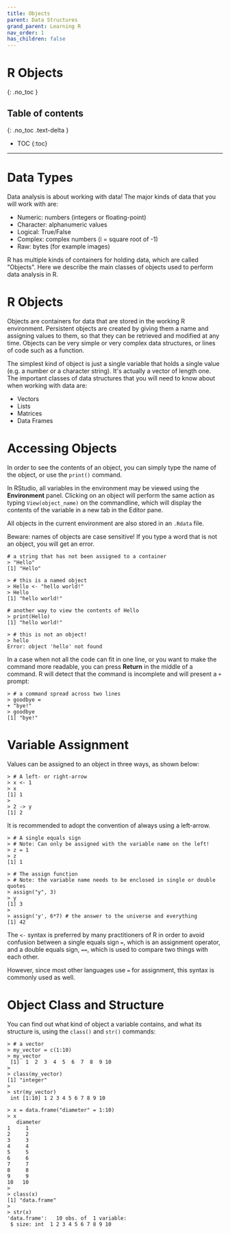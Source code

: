 ```yaml
---
title: Objects
parent: Data Structures
grand_parent: Learning R
nav_order: 1
has_children: false
---
```


# R Objects
{: .no_toc }


## Table of contents
{: .no_toc .text-delta }

- TOC
{:toc}

---

# Data Types

Data analysis is about working with data! The major kinds of data that you will work with are:

+ Numeric: numbers (integers or floating-point)
+ Character: alphanumeric values
+ Logical: True/False
+ Complex: complex numbers (i = square root of -1)
+ Raw: bytes (for example images)

R has multiple kinds of containers for holding data, which are called "Objects". Here we describe the main classes of objects used to perform data analysis in R.


# R Objects

Objects are containers for data that are stored in the working R environment. Persistent objects are created by giving them a name and assigning values to them, so that they can be retrieved and modified at any time. Objects can be very simple or very complex data structures, or lines of code such as a function.

The simplest kind of object is just a single variable that holds a single value (e.g. a number or a character string). It's actually a vector of length one. The important classes of data structures that you will need to know about when working with data are:

+ Vectors
+ Lists
+ Matrices
+ Data Frames


# Accessing Objects

In order to see the contents of an object, you can simply type the name of the object, or use the `print()` command.

In RStudio, all variables in the environment may be viewed using the **Environment** panel. Clicking on an object will perform the same action as typing `View(object_name)` on the commandline, which will display the contents of the variable in a new tab in the Editor pane.

All objects in the current environment are also stored in an `.Rdata` file.

Beware: names of objects are case sensitive! If you type a word that is not an object, you will get an error.

```
# a string that has not been assigned to a container
> "Hello"
[1] "Hello"
```
```
> # this is a named object
> Hello <- "hello world!"
> Hello
[1] "hello world!"
```
```
# another way to view the contents of Hello
> print(Hello)
[1] "hello world!"
```
```
> # this is not an object!
> hello
Error: object 'hello' not found
```

In a case when not all the code can fit in one line, or you want to make the command more readable, you can press **Return** in the middle of a command. R will detect that the command is incomplete and will present a `+` prompt:

```
> # a command spread across two lines
> goodbye =
+ "bye!"
> goodbye
[1] "bye!"
```


# Variable Assignment

Values can be assigned to an object in three ways, as shown below:

```
> # A left- or right-arrow
> x <- 1
> x
[1] 1
>
> 2 -> y
[1] 2
```

It is recommended to adopt the convention of always using a left-arrow.

```
> # A single equals sign
> # Note: Can only be assigned with the variable name on the left!
> z = 1
> z
[1] 1
```

```
> # The assign function
> # Note: the variable name needs to be enclosed in single or double quotes
> assign("y", 3)
> y
[1] 3
>
> assign('y', 6*7) # the answer to the universe and everything
[1] 42
```

The `<-` syntax is preferred by many practitioners of R in order to avoid confusion between
a single equals sign `=`, which is an assignment operator, and a double equals sign, `==`,
which is used to compare two things with each other.

However, since most other languages use `=` for assignment, this syntax is commonly used as well.


# Object Class and Structure

You can find out what kind of object a variable contains, and what its structure is, using the `class()` and `str()` commands:

```
> # a vector
> my_vector = c(1:10)
> my_vector
 [1]  1  2  3  4  5  6  7  8  9 10
>
> class(my_vector)
[1] "integer"
>
> str(my_vector)
 int [1:10] 1 2 3 4 5 6 7 8 9 10
```

```
> x = data.frame("diameter" = 1:10)
> x
   diameter
1     1
2     2
3     3
4     4
5     5
6     6
7     7
8     8
9     9
10   10
>
> class(x)
[1] "data.frame"
>
> str(x)
'data.frame':	10 obs. of  1 variable:
 $ size: int  1 2 3 4 5 6 7 8 9 10
 ```
